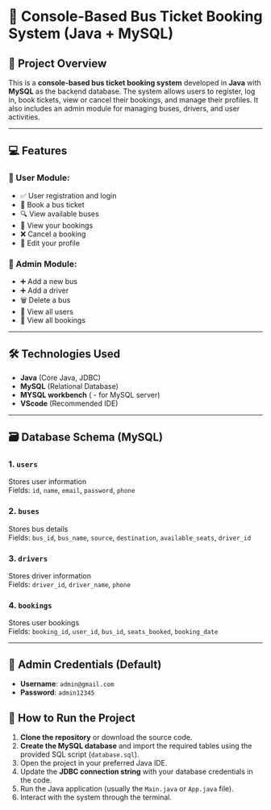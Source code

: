 # 🚌 Console-Based Bus Ticket Booking System (Java + MySQL)

## 📖 Project Overview

This is a **console-based bus ticket booking system** developed in **Java** with **MySQL** as the backend database. The system allows users to register, log in, book tickets, view or cancel their bookings, and manage their profiles. It also includes an admin module for managing buses, drivers, and user activities.

---

## 💻 Features

### 👤 User Module:
- ✅ User registration and login
- 📅 Book a bus ticket
- 🔍 View available buses
- 🧾 View your bookings
- ❌ Cancel a booking
- 📝 Edit your profile

### 🔧 Admin Module:
- ➕ Add a new bus
- ➕ Add a driver
- 🗑️ Delete a bus
- 👀 View all users
- 📑 View all bookings

---

## 🛠️ Technologies Used

- **Java** (Core Java, JDBC)
- **MySQL** (Relational Database)
- **MYSQL workbench** ( - for MySQL server)
- **VScode** (Recommended IDE)

---

## 🗃️ Database Schema (MySQL)

### 1. `users`  
Stores user information  
Fields: `id`, `name`, `email`, `password`, `phone`

### 2. `buses`  
Stores bus details  
Fields: `bus_id`, `bus_name`, `source`, `destination`, `available_seats`, `driver_id`

### 3. `drivers`  
Stores driver information  
Fields: `driver_id`, `driver_name`, `phone`

### 4. `bookings`  
Stores user bookings  
Fields: `booking_id`, `user_id`, `bus_id`, `seats_booked`, `booking_date`

---

## 🔐 Admin Credentials (Default)

- **Username**: `admin@gmail.com`
- **Password**: `admin12345`

## 🚀 How to Run the Project

1. **Clone the repository** or download the source code.
2. **Create the MySQL database** and import the required tables using the provided SQL script (`database.sql`).
3. Open the project in your preferred Java IDE.
4. Update the **JDBC connection string** with your database credentials in the code.
5. Run the Java application (usually the `Main.java` or `App.java` file).
6. Interact with the system through the terminal.


